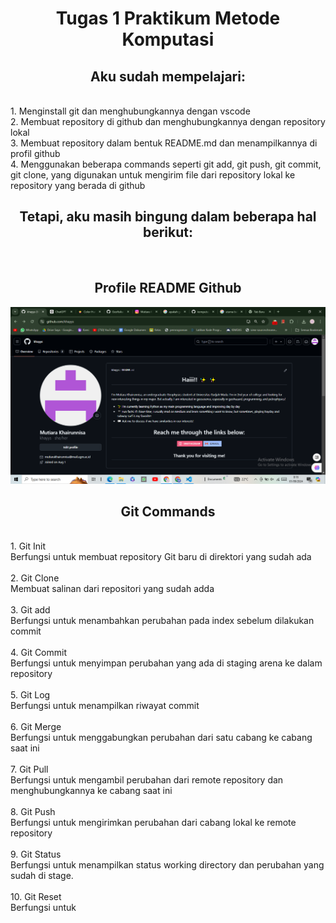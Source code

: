 <h1 align="center">Tugas 1 Praktikum Metode Komputasi</h1>
<h2 align="center">Aku sudah mempelajari: </h2>
<br>
1. Menginstall git dan menghubungkannya dengan vscode<br>
2. Membuat repository di github dan menghubungkannya dengan repository lokal<br>
3. Membuat repository dalam bentuk README.md dan menampilkannya di profil github <br>
4. Menggunakan beberapa commands seperti git add, git push, git commit, git clone, yang digunakan untuk mengirim file dari repository lokal ke repository yang berada di github <br>

<h2 align="center">Tetapi, aku masih bingung dalam beberapa hal berikut: </h2> <br>

<h2 align="center">Profile README Github</h2>
<img src= https://github.com/khayys/Tugas-1/blob/main/Github%20profile.png> <br>

<h2 align="center">Git Commands</h2> <br>
1. Git Init <br>
Berfungsi untuk membuat repository Git baru di direktori yang sudah ada <br>
<img src=  > <br>
2. Git Clone <br>
Membuat salinan dari repositori yang sudah adda <br>
<img src= > <br>
3. Git add <br>
Berfungsi untuk menambahkan perubahan pada index sebelum dilakukan commit<br>
<img src= > <br>
4. Git Commit <br>
Berfungsi untuk menyimpan perubahan yang ada di staging arena ke dalam repository <br>
<img src= > <br>
5. Git Log <br>
Berfungsi untuk menampilkan riwayat commit <br>
<img src= > <br>
6. Git Merge <br>
Berfungsi untuk menggabungkan perubahan dari satu cabang ke cabang saat ini <br>
<img src= > <br>
7. Git Pull <br>
Berfungsi untuk mengambil perubahan dari remote repository dan menghubungkannya ke cabang saat ini <br>
<img src= > <br>
8. Git Push <br>
Berfungsi untuk mengirimkan perubahan dari cabang lokal ke remote repository <br>
<img src= > <br>
9. Git Status<br>
Berfungsi untuk menampilkan status working directory dan perubahan yang sudah di stage. <br>
<img src= > <br>
10. Git Reset <br>
Berfungsi untuk 


